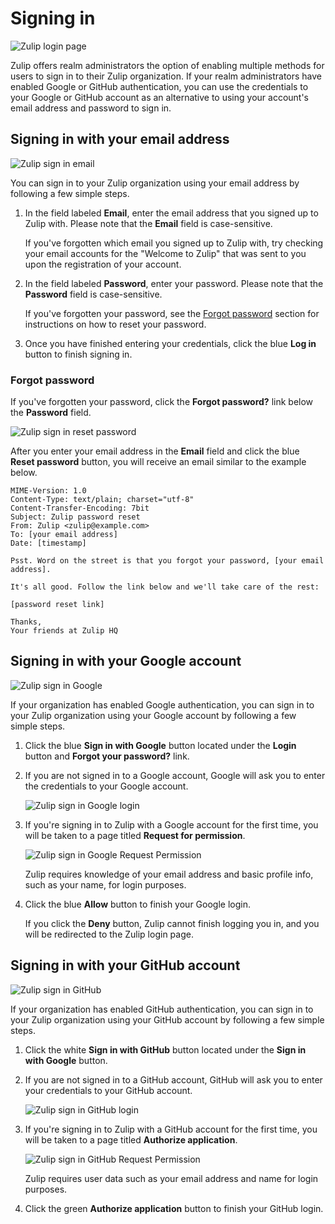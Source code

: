 # Signing in
![Zulip login page](/static/images/help/zulip-login.png)

Zulip offers realm administrators the option of enabling multiple methods for users to sign in to their Zulip organization. If your realm administrators have enabled Google or GitHub authentication, you can use the credentials to your Google or GitHub account as an alternative to using your account's email address and password to sign in.

## Signing in with your email address
![Zulip sign in email](/static/images/help/signin-email.png)

You can sign in to your Zulip organization using your email address by following a few simple steps.

1. In the field labeled **Email**, enter the email address that you signed up to Zulip with. Please note that the **Email** field is case-sensitive.

    If you've forgotten which email you signed up to Zulip with, try checking your email accounts for the "Welcome to Zulip" that was sent to you upon the registration of your account.

2. In the field labeled **Password**, enter your password. Please note that the **Password** field is case-sensitive.

    If you've forgotten your password, see the [Forgot password](#forgot-password) section for instructions on how to reset your password.

3. Once you have finished entering your credentials, click the blue **Log in** button to finish signing in.

### Forgot password
If you've forgotten your password, click the **Forgot password?** link below the **Password** field.

![Zulip sign in reset password](/static/images/help/reset-password.png)

After you enter your email address in the **Email** field and click the blue **Reset password** button, you will receive an email similar to the example below.

```
MIME-Version: 1.0
Content-Type: text/plain; charset="utf-8"
Content-Transfer-Encoding: 7bit
Subject: Zulip password reset
From: Zulip <zulip@example.com>
To: [your email address]
Date: [timestamp]

Psst. Word on the street is that you forgot your password, [your email address].

It's all good. Follow the link below and we'll take care of the rest:

[password reset link]

Thanks,
Your friends at Zulip HQ
```

## Signing in with your Google account

![Zulip sign in Google](/static/images/help/signin-google.png)

If your organization has enabled Google authentication, you can sign in to your Zulip organization using your Google account by following a few simple steps.

1. Click the blue **Sign in with Google** button located under the **Login** button and **Forgot your password?** link.

2. If you are not signed in to a Google account, Google will ask you to enter the credentials to your Google account.

    ![Zulip sign in Google login](/static/images/help/google-login.png)

3. If you're signing in to Zulip with a Google account for the first time, you will be taken to a page titled **Request for permission**.

    ![Zulip sign in Google Request Permission](/static/images/help/google-request.png)

    Zulip requires knowledge of your email address and basic profile info, such as your name, for login purposes.

4. Click the blue **Allow** button to finish your Google login.

    If you click the **Deny** button, Zulip cannot finish logging you in, and you will be redirected to the Zulip login page.

## Signing in with your GitHub account

![Zulip sign in GitHub](/static/images/help/signin-github.png)

If your organization has enabled GitHub authentication, you can sign in to your Zulip organization using your GitHub account by following a few simple steps.

1. Click the white **Sign in with GitHub** button located under the **Sign in with Google** button.

2. If you are not signed in to a GitHub account, GitHub will ask you to enter your credentials to your GitHub account.

    ![Zulip sign in GitHub login](/static/images/help/github-login.png)

3. If you're signing in to Zulip with a GitHub account for the first time, you will be taken to a page titled **Authorize application**.

    ![Zulip sign in GitHub Request Permission](/static/images/help/github-request.png)

    Zulip requires user data such as your email address and name for login purposes.

4. Click the green **Authorize application** button to finish your GitHub login.

